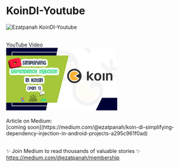 # KoinDI-Youtube

<img alt="Ezatpanah  KoinDI-Youtube" src="https://emojipedia-us.s3.amazonaws.com/content/2020/04/05/yt.png" width="3%"></a>

<br>
YouTube Video 
<br> 
<a href="https://www.youtube.com/watch?v=VownL4Z_B3U" target="_blank"><img alt="Ezatpanah KoinDI-Youtube" src="koin-youtube.jpg" width="60%"></a>


<br> 
<br> 
Article on Medium:
<br>
[coming soon](https://medium.com/@ezatpanah/koin-di-simplifying-dependency-injection-in-android-projects-a295c961f0ad)
<br>
<br>

✨ Join Medium to read thousands of valuable stories ✨
<br>
https://medium.com/@ezatpanah/membership
